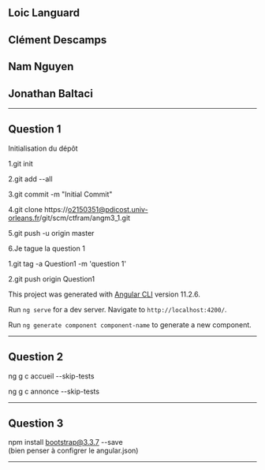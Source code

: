 ## Loic Languard
## Clément Descamps
## Nam Nguyen
## Jonathan Baltaci




***

## Question 1  


Initialisation du dépôt

1.git init  

2.git add --all  

3.git commit -m "Initial Commit"  

4.git clone https://o2150351@pdicost.univ-orleans.fr/git/scm/ctfram/angm3_1.git  

5.git push -u origin master  
   
6.Je tague la question 1  

  1.git tag -a Question1 -m 'question 1'  

  2.git push origin Question1

This project was generated with [Angular CLI](https://github.com/angular/angular-cli) version 11.2.6.



Run `ng serve` for a dev server. Navigate to `http://localhost:4200/`.


Run `ng generate component component-name` to generate a new component. 

***

## Question 2

ng g c accueil --skip-tests  

ng g c annonce --skip-tests

***

## Question 3 

npm install bootstrap@3.3.7 --save  
(bien penser à configrer le angular.json)

***  




